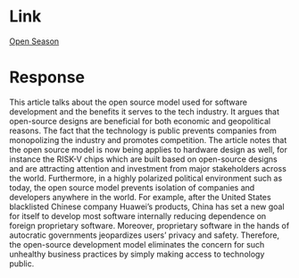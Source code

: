 # Link

[Open Season](https://www.economist.com/leaders/2019/10/03/the-rise-of-open-source-computing)


# Response

This article talks about the open source model used for software development and the benefits it serves to the tech industry. It argues that open-source designs are beneficial for both economic and geopolitical reasons. The fact that the technology is public prevents companies from monopolizing the industry and promotes competition. The article notes that the open source model is now being applies to hardware design as well, for instance the RISK-V chips which are built based on open-source designs and are attracting attention and investment from major stakeholders across the world. Furthermore, in a highly polarized political environment such as today, the open source model prevents isolation of companies and developers anywhere in the world. For example, after the United States blacklisted Chinese company Huawei’s products, China has set a new goal for itself to develop most software internally reducing dependence on foreign proprietary software. Moreover, proprietary software in the hands of autocratic governments jeopardizes users’ privacy and safety. Therefore, the open-source development model eliminates the concern for such unhealthy business practices by simply making access to technology public.
